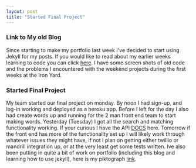 ```yaml
---
layout: post
title: "Started Final Project"
---
```


### Link to My old Blog
Since starting to make my portfolio last week I've decided to start using Jekyll for my posts.  If you would like to read about my earlier weeks learning to code you can click <a href="https://medium.com/@Charlie1980">here</a>.  I have some screen shots of old code and the problems I encountered with the weekend projects during the first weeks at the Iron Yard.

### Started Final Project
My team started our final project on monday. By noon I had sign-up, and log-in working and deployed as a heroku app.  Before I left for the day I also had create words up and running for the 2 man front end team to start making words. Yesterday (Tuesday) I got all the search and matching functionality working. If your curious I have the API <a href="https://github.com/5-Words/Back-end-five-words/tree/master/five_words">DOCS</a> here. Tomorrow if the front end has more of the functionality set up I will likely work through whatever issues they might have, if not I plan on getting either twillio or mandrill integration up, or at the very least get some tests written. Ive also been putting in quite a bit of work on portfolio (including this blog and learning how to use jekyll), here is my piktograph <a href="https://magic.piktochart.com/output/9640613-charlies-portfolio">link</a>.
